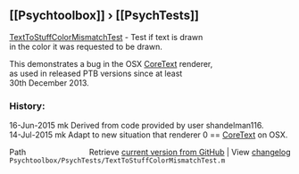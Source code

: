 ## [[Psychtoolbox]] &#8250; [[PsychTests]]

[TextToStuffColorMismatchTest](TextToStuffColorMismatchTest) - Test if text is drawn  
in the color it was requested to be drawn.  
  
This demonstrates a bug in the OSX [CoreText](CoreText) renderer,  
as used in released PTB versions since at least  
30th December 2013.  
  
### History:  
  
16-Jun-2015  mk  Derived from code provided by user shandelman116.  
14-Jul-2015  mk  Adapt to new situation that renderer 0 == [CoreText](CoreText) on OSX.  




<div class="code_header" style="text-align:right;">
  <span style="float:left;">Path&nbsp;&nbsp;</span> <span class="counter">Retrieve <a href=
  "https://raw.github.com/Psychtoolbox-3/Psychtoolbox-3/beta/Psychtoolbox/PsychTests/TextToStuffColorMismatchTest.m">current version from GitHub</a> | View <a href=
  "https://github.com/Psychtoolbox-3/Psychtoolbox-3/commits/beta/Psychtoolbox/PsychTests/TextToStuffColorMismatchTest.m">changelog</a></span>
</div>
<div class="code">
  <code>Psychtoolbox/PsychTests/TextToStuffColorMismatchTest.m</code>
</div>


